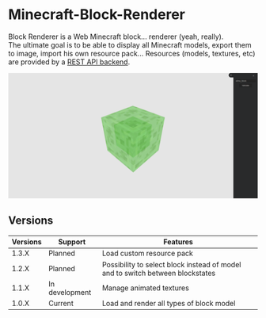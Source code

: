 # Minecraft-Block-Renderer

Block Renderer is a Web Minecraft block... renderer (yeah, really).  
The ultimate goal is to be able to display all Minecraft models, export them to image, import his own resource pack...
Resources (models, textures, etc) are provided by a [REST API backend](https://github.com/theogiraudet/Backend-Block-Renderer).

![](/docs/images/img.png)

## Versions


|  Versions |    Support     |                                    Features                                    |
|-----------|----------------|--------------------------------------------------------------------------------|
| 1.3.X     | Planned        | Load custom resource pack                                                      |
| 1.2.X     | Planned        | Possibility to select block instead of model and to switch between blockstates |
| 1.1.X     | In development | Manage animated textures                                                       |
| 1.0.X     | Current        | Load and render all types of block model                                       |
